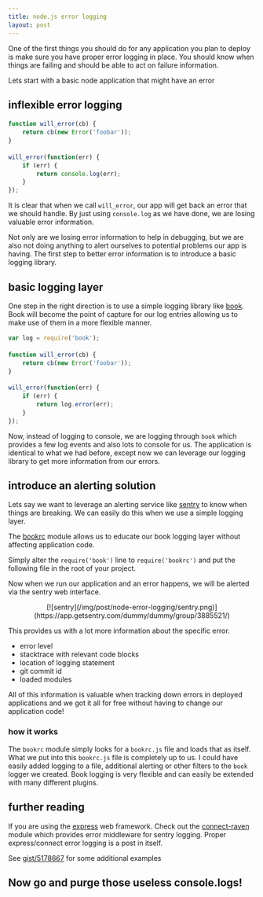 ```yaml
---
title: node.js error logging
layout: post
---
```

One of the first things you should do for any application you plan to deploy is make sure you have proper error logging in place. You should know when things are failing and should be able to act on failure information.

Lets start with a basic node application that might have an error

## inflexible error logging

```javascript
function will_error(cb) {
    return cb(new Error('foobar'));
}

will_error(function(err) {
    if (err) {
        return console.log(err);
    }
});
```

It is clear that when we call `will_error`, our app will get back an error that we should handle. By just using `console.log` as we have done, we are losing valuable error information.

Not only are we losing error information to help in debugging, but we are also not doing anything to alert ourselves to potential problems our app is having. The first step to better error information is to introduce a basic logging library.

## basic logging layer

One step in the right direction is to use a simple logging library like [book](https://github.com/shtylman/node-book). Book will become the point of capture for our log entries allowing us to make use of them in a more flexible manner.

```javascript
var log = require('book');

function will_error(cb) {
    return cb(new Error('foobar'));
}

will_error(function(err) {
    if (err) {
        return log.error(err);
    }
});
```

Now, instead of logging to console, we are logging through `book` which provides a few log events and also lots to console for us. The application is identical to what we had before, except now we can leverage our logging library to get more information from our errors.

## introduce an alerting solution

Lets say we want to leverage an alerting service like [sentry](http://getsentry.com/welcome/) to know when things are breaking. We can easily do this when we use a simple logging layer.

The [bookrc](https://github.com/shtylman/node-bookrc) module allows us to educate our book logging layer without affecting application code.

Simply alter the ```require('book')``` line to ```require('bookrc')``` and put the following file in the root of your project.

<script src="https://gist.github.com/5178667.js?file=bookrc.js"></script>

Now when we run our application and an error happens, we will be alerted via the sentry web interface.

<center>
[![sentry](/img/post/node-error-logging/sentry.png)](https://app.getsentry.com/dummy/dummy/group/3885521/)
</center>

This provides us with a lot more information about the specific error.

* error level
* stacktrace with relevant code blocks
* location of logging statement
* git commit id
* loaded modules

All of this information is valuable when tracking down errors in deployed applications and we got it all for free without having to change our application code!

### how it works

The `bookrc` module simply looks for a `bookrc.js` file and loads that as itself. What we put into this `bookrc.js` file is completely up to us. I could have easily added logging to a file, additional alerting or other filters to the `book` logger we created. Book logging is very flexible and can easily be extended with many different plugins.

## further reading

If you are using the [express](http://expressjs.com/) web framework. Check out the [connect-raven](https://github.com/shtylman/node-connect-raven) module which provides error middleware for sentry logging. Proper express/connect error logging is a post in itself.

See [gist/5178667](https://gist.github.com/shtylman/5178667) for some additional examples

## Now go and purge those useless console.logs!



